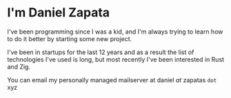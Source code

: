 # I'm Daniel Zapata

I've been programming since I was a kid, and I'm always trying to learn how to do it better by starting some new project.

I've been in startups for the last 12 years and as a result the list of technologies I've used is long, but most recently I've been interested in Rust and Zig.

You can email my personally managed mailserver at daniel _at_ zapatas `dot` xyz
<!--
I'm currently available for hire on either a full-time or contract basis.

**Tenari/Tenari** is a ✨ _special_ ✨ repository because its `README.md` (this file) appears on your GitHub profile.

Here are some ideas to get you started:

- 🔭 I’m currently working on ...
- 🌱 I’m currently learning ...
- 👯 I’m looking to collaborate on ...
- 🤔 I’m looking for help with ...
- 💬 Ask me about ...
- 📫 How to reach me: ...
- 😄 Pronouns: ...
- ⚡ Fun fact: ...
-->
